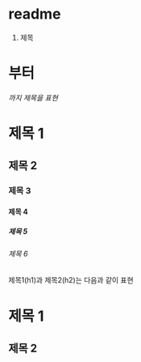 # readme

1. 제목 


<h1>부터 <h6>까지 제목을 표현


# 제목 1
## 제목 2
### 제목 3
#### 제목 4
##### 제목 5
###### 제목 6


제목1(h1)과 제목2(h2)는 다음과 같이 표현

제목 1
======

제목 2
------
